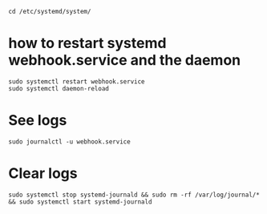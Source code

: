 ```
cd /etc/systemd/system/
```

# how to restart systemd webhook.service and the daemon

```
sudo systemctl restart webhook.service
sudo systemctl daemon-reload
```

# See logs

```
sudo journalctl -u webhook.service
```


# Clear logs

```
sudo systemctl stop systemd-journald && sudo rm -rf /var/log/journal/* && sudo systemctl start systemd-journald

```
